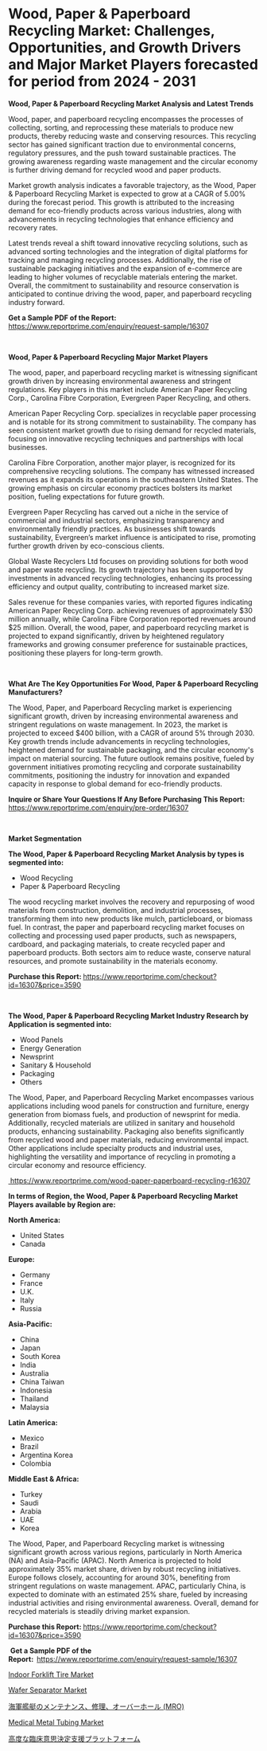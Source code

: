 <p><h1>Wood, Paper & Paperboard Recycling Market: Challenges, Opportunities, and Growth Drivers and Major Market Players forecasted for period from 2024 - 2031</h1></p><p><strong>Wood, Paper & Paperboard Recycling Market Analysis and Latest Trends</strong></p>
<p><p>Wood, paper, and paperboard recycling encompasses the processes of collecting, sorting, and reprocessing these materials to produce new products, thereby reducing waste and conserving resources. This recycling sector has gained significant traction due to environmental concerns, regulatory pressures, and the push toward sustainable practices. The growing awareness regarding waste management and the circular economy is further driving demand for recycled wood and paper products.</p><p>Market growth analysis indicates a favorable trajectory, as the Wood, Paper & Paperboard Recycling Market is expected to grow at a CAGR of 5.00% during the forecast period. This growth is attributed to the increasing demand for eco-friendly products across various industries, along with advancements in recycling technologies that enhance efficiency and recovery rates.</p><p>Latest trends reveal a shift toward innovative recycling solutions, such as advanced sorting technologies and the integration of digital platforms for tracking and managing recycling processes. Additionally, the rise of sustainable packaging initiatives and the expansion of e-commerce are leading to higher volumes of recyclable materials entering the market. Overall, the commitment to sustainability and resource conservation is anticipated to continue driving the wood, paper, and paperboard recycling industry forward.</p></p>
<p><strong>Get a Sample PDF of the Report:&nbsp;</strong> <a href="https://www.reportprime.com/enquiry/request-sample/16307">https://www.reportprime.com/enquiry/request-sample/16307</a></p>
<p>&nbsp;</p>
<p><strong>Wood, Paper & Paperboard Recycling Major Market Players</strong></p>
<p><p>The wood, paper, and paperboard recycling market is witnessing significant growth driven by increasing environmental awareness and stringent regulations. Key players in this market include American Paper Recycling Corp., Carolina Fibre Corporation, Evergreen Paper Recycling, and others.</p><p>American Paper Recycling Corp. specializes in recyclable paper processing and is notable for its strong commitment to sustainability. The company has seen consistent market growth due to rising demand for recycled materials, focusing on innovative recycling techniques and partnerships with local businesses.</p><p>Carolina Fibre Corporation, another major player, is recognized for its comprehensive recycling solutions. The company has witnessed increased revenues as it expands its operations in the southeastern United States. The growing emphasis on circular economy practices bolsters its market position, fueling expectations for future growth.</p><p>Evergreen Paper Recycling has carved out a niche in the service of commercial and industrial sectors, emphasizing transparency and environmentally friendly practices. As businesses shift towards sustainability, Evergreen’s market influence is anticipated to rise, promoting further growth driven by eco-conscious clients.</p><p>Global Waste Recyclers Ltd focuses on providing solutions for both wood and paper waste recycling. Its growth trajectory has been supported by investments in advanced recycling technologies, enhancing its processing efficiency and output quality, contributing to increased market size.</p><p>Sales revenue for these companies varies, with reported figures indicating American Paper Recycling Corp. achieving revenues of approximately $30 million annually, while Carolina Fibre Corporation reported revenues around $25 million. Overall, the wood, paper, and paperboard recycling market is projected to expand significantly, driven by heightened regulatory frameworks and growing consumer preference for sustainable practices, positioning these players for long-term growth.</p></p>
<p>&nbsp;</p>
<p><strong>What Are The Key Opportunities For Wood, Paper & Paperboard Recycling Manufacturers?</strong></p>
<p><p>The Wood, Paper, and Paperboard Recycling market is experiencing significant growth, driven by increasing environmental awareness and stringent regulations on waste management. In 2023, the market is projected to exceed $400 billion, with a CAGR of around 5% through 2030. Key growth trends include advancements in recycling technologies, heightened demand for sustainable packaging, and the circular economy's impact on material sourcing. The future outlook remains positive, fueled by government initiatives promoting recycling and corporate sustainability commitments, positioning the industry for innovation and expanded capacity in response to global demand for eco-friendly products.</p></p>
<p><strong>Inquire or Share Your Questions If Any Before Purchasing This Report:</strong> <a href="https://www.reportprime.com/enquiry/pre-order/16307">https://www.reportprime.com/enquiry/pre-order/16307</a></p>
<p>&nbsp;</p>
<p><strong>Market Segmentation</strong></p>
<p><strong>The Wood, Paper & Paperboard Recycling Market Analysis by types is segmented into:</strong></p>
<p><ul><li>Wood Recycling</li><li>Paper & Paperboard Recycling</li></ul></p>
<p><p>The wood recycling market involves the recovery and repurposing of wood materials from construction, demolition, and industrial processes, transforming them into new products like mulch, particleboard, or biomass fuel. In contrast, the paper and paperboard recycling market focuses on collecting and processing used paper products, such as newspapers, cardboard, and packaging materials, to create recycled paper and paperboard products. Both sectors aim to reduce waste, conserve natural resources, and promote sustainability in the materials economy.</p></p>
<p><strong>Purchase this Report:&nbsp;</strong><a href="https://www.reportprime.com/checkout?id=16307&price=3590">https://www.reportprime.com/checkout?id=16307&price=3590</a></p>
<p>&nbsp;</p>
<p><strong>The Wood, Paper & Paperboard Recycling Market Industry Research by Application is segmented into:</strong></p>
<p><ul><li>Wood Panels</li><li>Energy Generation</li><li>Newsprint</li><li>Sanitary & Household</li><li>Packaging</li><li>Others</li></ul></p>
<p><p>The Wood, Paper, and Paperboard Recycling Market encompasses various applications including wood panels for construction and furniture, energy generation from biomass fuels, and production of newsprint for media. Additionally, recycled materials are utilized in sanitary and household products, enhancing sustainability. Packaging also benefits significantly from recycled wood and paper materials, reducing environmental impact. Other applications include specialty products and industrial uses, highlighting the versatility and importance of recycling in promoting a circular economy and resource efficiency.</p></p>
<p><a href="https://www.reportprime.com/wood-paper-paperboard-recycling-r16307">&nbsp;https://www.reportprime.com/wood-paper-paperboard-recycling-r16307</a></p>
<p><strong>In terms of Region, the Wood, Paper & Paperboard Recycling Market Players available by Region are:</strong></p>
<p>
    <p> <strong> North America: </strong>
        <ul>
            <li>United States</li>
            <li>Canada</li>
        </ul>
        </p> 
    <p> <strong> Europe: </strong>
        <ul>
            <li>Germany</li>
            <li>France</li>
            <li>U.K.</li>
            <li>Italy</li>
            <li>Russia</li>
        </ul>
        </p> 
    <p> <strong> Asia-Pacific: </strong>
        <ul>
            <li>China</li>
            <li>Japan</li>
            <li>South Korea</li>
            <li>India</li>
            <li>Australia</li>
            <li>China Taiwan</li>
            <li>Indonesia</li>
            <li>Thailand</li>
            <li>Malaysia</li>
        </ul>
        </p> 
    <p> <strong> Latin America: </strong>
        <ul>
            <li>Mexico</li>
            <li>Brazil</li>
            <li>Argentina Korea</li>
            <li>Colombia</li>
        </ul>
        </p> 
    <p> <strong> Middle East & Africa: </strong>
        <ul>
            <li>Turkey</li>
            <li>Saudi</li>
            <li>Arabia</li>
            <li>UAE</li>
            <li>Korea</li>
        </ul>
    </p>
    </p>
<p><p>The Wood, Paper, and Paperboard Recycling market is witnessing significant growth across various regions, particularly in North America (NA) and Asia-Pacific (APAC). North America is projected to hold approximately 35% market share, driven by robust recycling initiatives. Europe follows closely, accounting for around 30%, benefiting from stringent regulations on waste management. APAC, particularly China, is expected to dominate with an estimated 25% share, fueled by increasing industrial activities and rising environmental awareness. Overall, demand for recycled materials is steadily driving market expansion.</p></p>
<p><strong>Purchase this Report: </strong><a href="https://www.reportprime.com/checkout?id=16307&price=3590">https://www.reportprime.com/checkout?id=16307&price=3590</a></p>
<p>&nbsp;<strong>Get a Sample PDF of the Report:&nbsp;&nbsp;</strong><a href="https://www.reportprime.com/enquiry/request-sample/16307">https://www.reportprime.com/enquiry/request-sample/16307</a></p>
<p><strong></strong></p>
<p><p><a href="https://issuu.com/reportprime-2/docs/indoor-forklift-tire-market-size-20_32b5e87a3d738b">Indoor Forklift Tire Market</a></p><p><a href="https://medium.com/@kathleenjacksond658/the-global-wafer-separator-market-is-projected-to-experience-an-annual-growth-rate-of-12-5-740b2f3876a1">Wafer Separator Market</a></p><p><a href="https://medium.com/@mandysw5k1a/naval-vessel-maintenance-repair-and-overhaul-mro-market-%E3%81%AF-%E3%82%B3%E3%82%B9%E3%83%88%E7%AE%A1%E7%90%86%E3%81%A8%E5%8A%B9%E7%8E%87%E5%90%91%E4%B8%8A%E3%82%92%E5%84%AA%E5%85%88%E3%81%97%E3%81%BE%E3%81%99-d46eb24190d2">海軍艦艇のメンテナンス、修理、オーバーホール (MRO)</a></p><p><a href="https://www.linkedin.com/pulse/global-medical-metal-tubing-market-projected-grow-cagr-57-forcasted-mlzec?trackingId=IvA%2FCdQ2QeOkt9x91C7mMg%3D%3D">Medical Metal Tubing Market</a></p><p><a href="https://medium.com/@mandysw5k1a/advanced-clinical-decision-support-platforms-market-%E3%81%AF-%E3%82%B3%E3%82%B9%E3%83%88%E7%AE%A1%E7%90%86%E3%81%A8%E5%8A%B9%E7%8E%87%E5%90%91%E4%B8%8A%E3%82%92%E5%84%AA%E5%85%88%E3%81%97%E3%81%BE%E3%81%99-5d4a2733b80e">高度な臨床意思決定支援プラットフォーム</a></p></p>